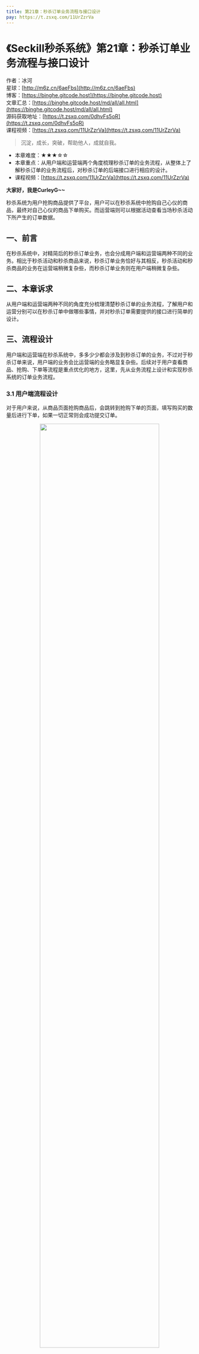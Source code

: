 ```yaml
---
title: 第21章：秒杀订单业务流程与接口设计
pay: https://t.zsxq.com/11UrZzrVa
---
```


# 《Seckill秒杀系统》第21章：秒杀订单业务流程与接口设计

作者：冰河
<br/>星球：[http://m6z.cn/6aeFbs](http://m6z.cn/6aeFbs)
<br/>博客：[https://binghe.gitcode.host](https://binghe.gitcode.host)
<br/>文章汇总：[https://binghe.gitcode.host/md/all/all.html](https://binghe.gitcode.host/md/all/all.html)
<br/>源码获取地址：[https://t.zsxq.com/0dhvFs5oR](https://t.zsxq.com/0dhvFs5oR)
<br/>课程视频：[https://t.zsxq.com/11UrZzrVa](https://t.zsxq.com/11UrZzrVa)

> 沉淀，成长，突破，帮助他人，成就自我。

* 本章难度：★★★☆☆
* 本章重点：从用户端和运营端两个角度梳理秒杀订单的业务流程，从整体上了解秒杀订单的业务流程后，对秒杀订单的后端接口进行相应的设计。
* 课程视频：[https://t.zsxq.com/11UrZzrVa](https://t.zsxq.com/11UrZzrVa)

**大家好，我是CurleyG~~**

秒杀系统为用户抢购商品提供了平台，用户可以在秒杀系统中抢购自己心仪的商品，最终对自己心仪的商品下单购买。而运营端则可以根据活动查看当场秒杀活动下所产生的订单数据。

## 一、前言

在秒杀系统中，对精简后的秒杀订单业务，也会分成用户端和运营端两种不同的业务。相比于秒杀活动和秒杀商品来说，秒杀订单业务恰好与其相反，秒杀活动和秒杀商品的业务在运营端稍微复杂些，而秒杀订单业务则在用户端稍微复杂些。

## 二、本章诉求

从用户端和运营端两种不同的角度充分梳理清楚秒杀订单的业务流程，了解用户和运营分别可以在秒杀订单中做哪些事情，并对秒杀订单需要提供的接口进行简单的设计。

## 三、流程设计

用户端和运营端在秒杀系统中，多多少少都会涉及到秒杀订单的业务，不过对于秒杀订单来说，用户端的业务会比运营端的业务略显复杂些。后续对于用户查看商品、抢购、下单等流程是重点优化的地方，这里，先从业务流程上设计和实现秒杀系统的订单业务流程。

### 3.1 用户端流程设计

对于用户来说，从商品页面抢购商品后，会跳转到抢购下单的页面，填写购买的数量后进行下单，如果一切正常则会成功提交订单。

<div align="center">
    <img src="https://binghe.gitcode.host/images/project/seckill/scekill-2023-05-25-001.png?raw=true" width="80%">
    <br/>
</div>


对于用户端来说，秒杀订单业务精简后，当用户登录秒杀系统，可以通过秒杀活动查看秒杀商品，在秒杀商品页面对商品发起抢购下单，在下单时，系统会检验限购个数和商品库存，检验通过后，则会成功提交订单。

**注意：这里初步只会对商品维度的限购个数和商品库存进行校验，后续还会对用户维度的限购、秒杀资格等信息进行校验。**

## 查看完整文章

加入[冰河技术](http://m6z.cn/6aeFbs)知识星球，解锁完整技术文章与完整代码
